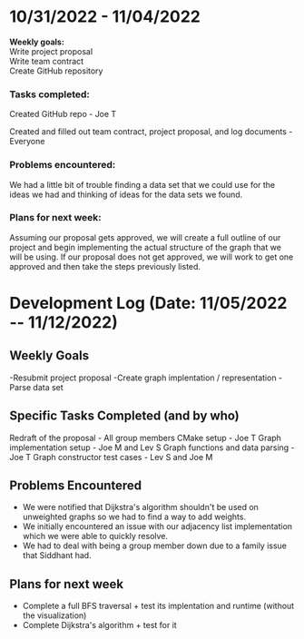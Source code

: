 # 10/31/2022 - 11/04/2022
**Weekly goals:**  
  Write project proposal  
  Write team contract  
  Create GitHub repository  
  
 ### **Tasks completed:**
  
  Created GitHub repo - Joe T
  
  Created and filled out team contract, project proposal, and log documents - Everyone

### **Problems encountered:**

  We had a little bit of trouble finding a data set that we could use for the ideas we had and thinking of ideas for the data sets we found.

### **Plans for next week:**

  Assuming our proposal gets approved, we will create a full outline of our project and begin implementing the actual structure of the graph that we will be using. If our proposal does not get approved, we will work to get one approved and then take the steps previously listed.

# Development Log (Date: 11/05/2022 -- 11/12/2022)

## Weekly Goals
-Resubmit project proposal 
-Create graph implentation / representation
-Parse data set

## Specific Tasks Completed (and by who)
Redraft of the proposal - All group members
CMake setup - Joe T
Graph implementation setup - Joe M and Lev S
Graph functions and data parsing - Joe T
Graph constructor test cases - Lev S and Joe M

## Problems Encountered 
- We were notified that Dijkstra's algorithm shouldn't be used on unweighted graphs so we had to find a way to add weights. 
- We initially encountered an issue with our adjacency list implementation which we were able to quickly resolve.
- We had to deal with being a group member down due to a family issue that Siddhant had. 

## Plans for next week
- Complete a full BFS traversal + test its implentation and runtime (without the visualization)
- Complete Dijkstra's algorithm + test for it
